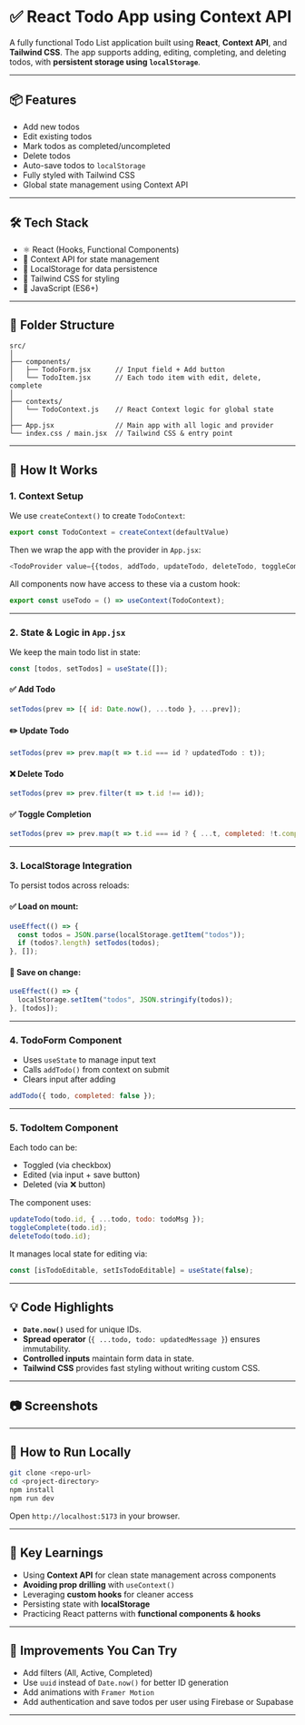 
# ✅ React Todo App using Context API

A fully functional Todo List application built using **React**, **Context API**, and **Tailwind CSS**. The app supports adding, editing, completing, and deleting todos, with **persistent storage using `localStorage`**.

---

## 📦 Features

- Add new todos
- Edit existing todos
- Mark todos as completed/uncompleted
- Delete todos
- Auto-save todos to `localStorage`
- Fully styled with Tailwind CSS
- Global state management using Context API

---

## 🛠️ Tech Stack

- ⚛️ React (Hooks, Functional Components)
- 🎯 Context API for state management
- 💾 LocalStorage for data persistence
- 🎨 Tailwind CSS for styling
- 🔀 JavaScript (ES6+)

---

## 📂 Folder Structure

```
src/
│
├── components/
│   ├── TodoForm.jsx      // Input field + Add button
│   └── TodoItem.jsx      // Each todo item with edit, delete, complete
│
├── contexts/
│   └── TodoContext.js    // React Context logic for global state
│
├── App.jsx               // Main app with all logic and provider
└── index.css / main.jsx  // Tailwind CSS & entry point
```

---

## 🔄 How It Works

### 1. **Context Setup**

We use `createContext()` to create `TodoContext`:
```js
export const TodoContext = createContext(defaultValue)
```

Then we wrap the app with the provider in `App.jsx`:
```js
<TodoProvider value={{todos, addTodo, updateTodo, deleteTodo, toggleComplete}}>
```

All components now have access to these via a custom hook:
```js
export const useTodo = () => useContext(TodoContext);
```

---

### 2. **State & Logic in `App.jsx`**

We keep the main todo list in state:

```js
const [todos, setTodos] = useState([]);
```

#### ✅ Add Todo
```js
setTodos(prev => [{ id: Date.now(), ...todo }, ...prev]);
```

#### ✏️ Update Todo
```js
setTodos(prev => prev.map(t => t.id === id ? updatedTodo : t));
```

#### ❌ Delete Todo
```js
setTodos(prev => prev.filter(t => t.id !== id));
```

#### ✅ Toggle Completion
```js
setTodos(prev => prev.map(t => t.id === id ? { ...t, completed: !t.completed } : t));
```

---

### 3. **LocalStorage Integration**

To persist todos across reloads:

#### ✅ Load on mount:
```js
useEffect(() => {
  const todos = JSON.parse(localStorage.getItem("todos"));
  if (todos?.length) setTodos(todos);
}, []);
```

#### 💾 Save on change:
```js
useEffect(() => {
  localStorage.setItem("todos", JSON.stringify(todos));
}, [todos]);
```

---

### 4. **TodoForm Component**

- Uses `useState` to manage input text
- Calls `addTodo()` from context on submit
- Clears input after adding

```js
addTodo({ todo, completed: false });
```

---

### 5. **TodoItem Component**

Each todo can be:
- Toggled (via checkbox)
- Edited (via input + save button)
- Deleted (via ❌ button)

The component uses:
```js
updateTodo(todo.id, { ...todo, todo: todoMsg });
toggleComplete(todo.id);
deleteTodo(todo.id);
```

It manages local state for editing via:
```js
const [isTodoEditable, setIsTodoEditable] = useState(false);
```

---

## 💡 Code Highlights

- **`Date.now()`** used for unique IDs.
- **Spread operator** (`{ ...todo, todo: updatedMessage }`) ensures immutability.
- **Controlled inputs** maintain form data in state.
- **Tailwind CSS** provides fast styling without writing custom CSS.

---

## 📷 Screenshots



---

## 🚀 How to Run Locally

```bash
git clone <repo-url>
cd <project-directory>
npm install
npm run dev
```

Open `http://localhost:5173` in your browser.

---

## 🧠 Key Learnings

- Using **Context API** for clean state management across components
- **Avoiding prop drilling** with `useContext()`
- Leveraging **custom hooks** for cleaner access
- Persisting state with **localStorage**
- Practicing React patterns with **functional components & hooks**

---

## 📌 Improvements You Can Try

- Add filters (All, Active, Completed)
- Use `uuid` instead of `Date.now()` for better ID generation
- Add animations with `Framer Motion`
- Add authentication and save todos per user using Firebase or Supabase

---
<!-- 
Built a modular React Todo application leveraging Context API and Hooks for global state management, featuring persistent data storage with localStorage and a responsive UI styled using Tailwind CSS. -->